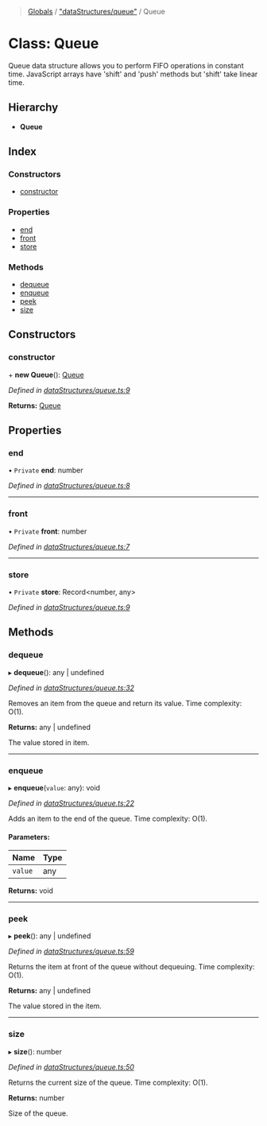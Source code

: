 > [Globals](../globals.md) / ["dataStructures/queue"](../modules/_datastructures_queue_.md) / Queue

# Class: Queue

Queue data structure allows you to perform FIFO
operations in constant time. JavaScript arrays
have 'shift' and 'push' methods but 'shift' take linear time.

## Hierarchy

* **Queue**

## Index

### Constructors

* [constructor](_datastructures_queue_.queue.md#constructor)

### Properties

* [end](_datastructures_queue_.queue.md#end)
* [front](_datastructures_queue_.queue.md#front)
* [store](_datastructures_queue_.queue.md#store)

### Methods

* [dequeue](_datastructures_queue_.queue.md#dequeue)
* [enqueue](_datastructures_queue_.queue.md#enqueue)
* [peek](_datastructures_queue_.queue.md#peek)
* [size](_datastructures_queue_.queue.md#size)

## Constructors

### constructor

\+ **new Queue**(): [Queue](_datastructures_queue_.queue.md)

*Defined in [dataStructures/queue.ts:9](https://github.com/cedoor/cycle-canceling/blob/62db7a4/src/dataStructures/queue.ts#L9)*

**Returns:** [Queue](_datastructures_queue_.queue.md)

## Properties

### end

• `Private` **end**: number

*Defined in [dataStructures/queue.ts:8](https://github.com/cedoor/cycle-canceling/blob/62db7a4/src/dataStructures/queue.ts#L8)*

___

### front

• `Private` **front**: number

*Defined in [dataStructures/queue.ts:7](https://github.com/cedoor/cycle-canceling/blob/62db7a4/src/dataStructures/queue.ts#L7)*

___

### store

• `Private` **store**: Record\<number, any>

*Defined in [dataStructures/queue.ts:9](https://github.com/cedoor/cycle-canceling/blob/62db7a4/src/dataStructures/queue.ts#L9)*

## Methods

### dequeue

▸ **dequeue**(): any \| undefined

*Defined in [dataStructures/queue.ts:32](https://github.com/cedoor/cycle-canceling/blob/62db7a4/src/dataStructures/queue.ts#L32)*

Removes an item from the queue and return its value.
Time complexity: O(1).

**Returns:** any \| undefined

The value stored in item.

___

### enqueue

▸ **enqueue**(`value`: any): void

*Defined in [dataStructures/queue.ts:22](https://github.com/cedoor/cycle-canceling/blob/62db7a4/src/dataStructures/queue.ts#L22)*

Adds an item to the end of the queue.
Time complexity: O(1).

#### Parameters:

Name | Type |
------ | ------ |
`value` | any |

**Returns:** void

___

### peek

▸ **peek**(): any \| undefined

*Defined in [dataStructures/queue.ts:59](https://github.com/cedoor/cycle-canceling/blob/62db7a4/src/dataStructures/queue.ts#L59)*

Returns the item at front of the queue without dequeuing.
Time complexity: O(1).

**Returns:** any \| undefined

The value stored in the item.

___

### size

▸ **size**(): number

*Defined in [dataStructures/queue.ts:50](https://github.com/cedoor/cycle-canceling/blob/62db7a4/src/dataStructures/queue.ts#L50)*

Returns the current size of the queue.
Time complexity: O(1).

**Returns:** number

Size of the queue.
